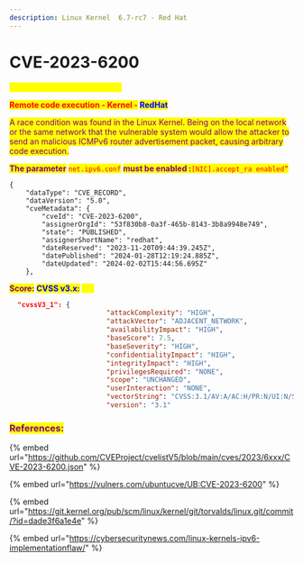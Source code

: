 ```yaml
---
description: Linux Kernel  6.7-rc7 - Red Hat
---
```


# CVE-2023-6200

<mark style="color:yellow;">**Publication date: 28/01/2024**</mark>

<mark style="color:red;">**Remote code execution - Kernel -**</mark>**&#x20;**<mark style="color:blue;">**RedHat**</mark>

<mark style="color:purple;">A race condition was found in the Linux Kernel. Being on the local network or the same network that the vulnerable system would allow the attacker to send an malicious ICMPv6 router advertisement packet, causing arbitrary code execution.</mark>

<mark style="color:purple;">**The parameter**</mark> <mark style="color:red;">`net.ipv6.conf`</mark> <mark style="color:purple;">**must be enabled :**</mark><mark style="color:red;">`[NIC].accept_ra enabled”`</mark>

```
{
    "dataType": "CVE_RECORD",
    "dataVersion": "5.0",
    "cveMetadata": {
        "cveId": "CVE-2023-6200",
        "assignerOrgId": "53f830b8-0a3f-465b-8143-3b8a9948e749",
        "state": "PUBLISHED",
        "assignerShortName": "redhat",
        "dateReserved": "2023-11-20T09:44:39.245Z",
        "datePublished": "2024-01-28T12:19:24.885Z",
        "dateUpdated": "2024-02-02T15:44:56.695Z"
    },
```

<mark style="color:purple;">**Score:**</mark>**&#x20;**<mark style="color:blue;">**CVSS v3.x**</mark><mark style="color:purple;">**:**</mark>**&#x20;**<mark style="color:yellow;">**`7.5`**</mark>

```json
  "cvssV3_1": {
                        "attackComplexity": "HIGH",
                        "attackVector": "ADJACENT_NETWORK",
                        "availabilityImpact": "HIGH",
                        "baseScore": 7.5,
                        "baseSeverity": "HIGH",
                        "confidentialityImpact": "HIGH",
                        "integrityImpact": "HIGH",
                        "privilegesRequired": "NONE",
                        "scope": "UNCHANGED",
                        "userInteraction": "NONE",
                        "vectorString": "CVSS:3.1/AV:A/AC:H/PR:N/UI:N/S:U/C:H/I:H/A:H",
                        "version": "3.1"
```

### <mark style="color:purple;">References:</mark>

{% embed url="https://github.com/CVEProject/cvelistV5/blob/main/cves/2023/6xxx/CVE-2023-6200.json" %}

{% embed url="https://vulners.com/ubuntucve/UB:CVE-2023-6200" %}

{% embed url="https://git.kernel.org/pub/scm/linux/kernel/git/torvalds/linux.git/commit/?id=dade3f6a1e4e" %}

{% embed url="https://cybersecuritynews.com/linux-kernels-ipv6-implementationflaw/" %}
